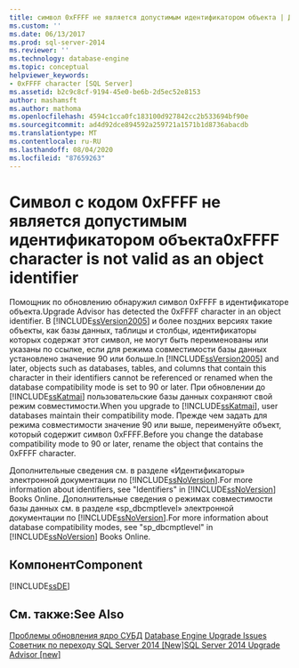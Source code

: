 ```yaml
---
title: символ 0xFFFF не является допустимым идентификатором объекта | Документация Майкрософт
ms.custom: ''
ms.date: 06/13/2017
ms.prod: sql-server-2014
ms.reviewer: ''
ms.technology: database-engine
ms.topic: conceptual
helpviewer_keywords:
- 0xFFFF character [SQL Server]
ms.assetid: b2c9c8cf-9194-45e0-be6b-2d5ec52e8153
author: mashamsft
ms.author: mathoma
ms.openlocfilehash: 4594c1cca0fc183100d927842cc2b533694bf90e
ms.sourcegitcommit: ad4d92dce894592a259721a1571b1d8736abacdb
ms.translationtype: MT
ms.contentlocale: ru-RU
ms.lasthandoff: 08/04/2020
ms.locfileid: "87659263"
---
```

# <a name="0xffff-character-is-not-valid-as-an-object-identifier"></a><span data-ttu-id="17d6f-102">Символ с кодом 0xFFFF не является допустимым идентификатором объекта</span><span class="sxs-lookup"><span data-stu-id="17d6f-102">0xFFFF character is not valid as an object identifier</span></span>
  <span data-ttu-id="17d6f-103">Помощник по обновлению обнаружил символ 0xFFFF в идентификаторе объекта.</span><span class="sxs-lookup"><span data-stu-id="17d6f-103">Upgrade Advisor has detected the 0xFFFF character in an object identifier.</span></span> <span data-ttu-id="17d6f-104">В [!INCLUDE[ssVersion2005](../../includes/ssversion2005-md.md)] и более поздних версиях такие объекты, как базы данных, таблицы и столбцы, идентификаторы которых содержат этот символ, не могут быть переименованы или указаны по ссылке, если для режима совместимости базы данных установлено значение 90 или больше.</span><span class="sxs-lookup"><span data-stu-id="17d6f-104">In [!INCLUDE[ssVersion2005](../../includes/ssversion2005-md.md)] and later, objects such as databases, tables, and columns that contain this character in their identifiers cannot be referenced or renamed when the database compatibility mode is set to 90 or later.</span></span> <span data-ttu-id="17d6f-105">При обновлении до [!INCLUDE[ssKatmai](../../includes/sskatmai-md.md)] пользовательские базы данных сохраняют свой режим совместимости.</span><span class="sxs-lookup"><span data-stu-id="17d6f-105">When you upgrade to [!INCLUDE[ssKatmai](../../includes/sskatmai-md.md)], user databases maintain their compatibility mode.</span></span> <span data-ttu-id="17d6f-106">Прежде чем задать для режима совместимости значение 90 или выше, переименуйте объект, который содержит символ 0xFFFF.</span><span class="sxs-lookup"><span data-stu-id="17d6f-106">Before you change the database compatibility mode to 90 or later, rename the object that contains the 0xFFFF character.</span></span>  
  
 <span data-ttu-id="17d6f-107">Дополнительные сведения см. в разделе «Идентификаторы» электронной документации по [!INCLUDE[ssNoVersion](../../includes/ssnoversion-md.md)].</span><span class="sxs-lookup"><span data-stu-id="17d6f-107">For more information about identifiers, see "Identifiers" in [!INCLUDE[ssNoVersion](../../includes/ssnoversion-md.md)] Books Online.</span></span> <span data-ttu-id="17d6f-108">Дополнительные сведения о режимах совместимости базы данных см. в разделе «sp_dbcmptlevel» электронной документации по [!INCLUDE[ssNoVersion](../../includes/ssnoversion-md.md)].</span><span class="sxs-lookup"><span data-stu-id="17d6f-108">For more information about database compatibility modes, see "sp_dbcmptlevel" in [!INCLUDE[ssNoVersion](../../includes/ssnoversion-md.md)] Books Online.</span></span>  
  
## <a name="component"></a><span data-ttu-id="17d6f-109">Компонент</span><span class="sxs-lookup"><span data-stu-id="17d6f-109">Component</span></span>  
 [!INCLUDE[ssDE](../../includes/ssde-md.md)]  
  
## <a name="see-also"></a><span data-ttu-id="17d6f-110">См. также:</span><span class="sxs-lookup"><span data-stu-id="17d6f-110">See Also</span></span>  
 <span data-ttu-id="17d6f-111">[Проблемы обновления ядро СУБД](../../../2014/sql-server/install/database-engine-upgrade-issues.md) </span><span class="sxs-lookup"><span data-stu-id="17d6f-111">[Database Engine Upgrade Issues](../../../2014/sql-server/install/database-engine-upgrade-issues.md) </span></span>  
 [<span data-ttu-id="17d6f-112">Советник по переходу SQL Server 2014 &#91;New&#93;</span><span class="sxs-lookup"><span data-stu-id="17d6f-112">SQL Server 2014 Upgrade Advisor &#91;new&#93;</span></span>](sql-server-2014-upgrade-advisor.md)  
  
  

